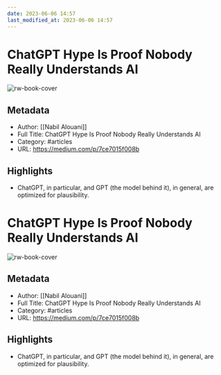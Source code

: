 ```yaml
---
date: 2023-06-06 14:57
last_modified_at: 2023-06-06 14:57
---
```

# ChatGPT Hype Is Proof Nobody Really Understands AI

![rw-book-cover](https://readwise-assets.s3.amazonaws.com/static/images/article2.74d541386bbf.png)

## Metadata
- Author: [[Nabil Alouani]]
- Full Title: ChatGPT Hype Is Proof Nobody Really Understands AI
- Category: #articles
- URL: https://medium.com/p/7ce7015f008b

## Highlights
- ChatGPT, in particular, and GPT (the model behind it), in general, are optimized for plausibility.
# ChatGPT Hype Is Proof Nobody Really Understands AI

![rw-book-cover](https://readwise-assets.s3.amazonaws.com/static/images/article2.74d541386bbf.png)

## Metadata
- Author: [[Nabil Alouani]]
- Full Title: ChatGPT Hype Is Proof Nobody Really Understands AI
- Category: #articles
- URL: https://medium.com/p/7ce7015f008b

## Highlights
- ChatGPT, in particular, and GPT (the model behind it), in general, are optimized for plausibility.
